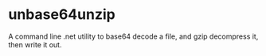 unbase64unzip
=============

A command line .net utility to base64 decode a file, and gzip decompress it, then write it out.
